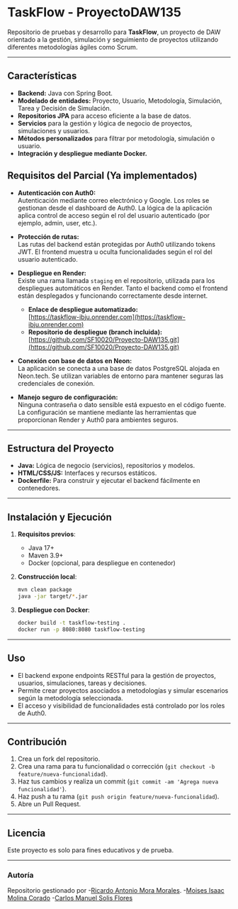 # TaskFlow - ProyectoDAW135 

Repositorio de pruebas y desarrollo para **TaskFlow**, un proyecto de DAW orientado a la gestión, simulación y seguimiento de proyectos utilizando diferentes metodologías ágiles como Scrum.

---

## Características

- **Backend:** Java con Spring Boot.
- **Modelado de entidades:** Proyecto, Usuario, Metodología, Simulación, Tarea y Decisión de Simulación.
- **Repositorios JPA** para acceso eficiente a la base de datos.
- **Servicios** para la gestión y lógica de negocio de proyectos, simulaciones y usuarios.
- **Métodos personalizados** para filtrar por metodología, simulación o usuario.
- **Integración y despliegue mediante Docker.**

## Requisitos del Parcial (Ya implementados)

- **Autenticación con Auth0:**  
  Autenticación mediante correo electrónico y Google. Los roles se gestionan desde el dashboard de Auth0. La lógica de la aplicación aplica control de acceso según el rol del usuario autenticado (por ejemplo, admin, user, etc.).

- **Protección de rutas:**  
  Las rutas del backend están protegidas por Auth0 utilizando tokens JWT. El frontend muestra u oculta funcionalidades según el rol del usuario autenticado.

- **Despliegue en Render:**  
  Existe una rama llamada `staging` en el repositorio, utilizada para los despliegues automáticos en Render. Tanto el backend como el frontend están desplegados y funcionando correctamente desde internet.

  - **Enlace de despliegue automatizado:**  
    [https://taskflow-ibju.onrender.com](https://taskflow-ibju.onrender.com)
  - **Repositorio de despliegue (branch incluida):**  
    [https://github.com/SF10020/Proyecto-DAW135.git](https://github.com/SF10020/Proyecto-DAW135.git)

- **Conexión con base de datos en Neon:**  
  La aplicación se conecta a una base de datos PostgreSQL alojada en Neon.tech. Se utilizan variables de entorno para mantener seguras las credenciales de conexión.

- **Manejo seguro de configuración:**  
  Ninguna contraseña o dato sensible está expuesto en el código fuente. La configuración se mantiene mediante las herramientas que proporcionan Render y Auth0 para ambientes seguros.

---

## Estructura del Proyecto

- **Java:** Lógica de negocio (servicios), repositorios y modelos.
- **HTML/CSS/JS:** Interfaces y recursos estáticos.
- **Dockerfile:** Para construir y ejecutar el backend fácilmente en contenedores.

---

## Instalación y Ejecución

1. **Requisitos previos**:
   - Java 17+
   - Maven 3.9+
   - Docker (opcional, para despliegue en contenedor)

2. **Construcción local**:

   ```bash
   mvn clean package
   java -jar target/*.jar
   ```

3. **Despliegue con Docker**:

   ```bash
   docker build -t taskflow-testing .
   docker run -p 8080:8080 taskflow-testing
   ```

---

## Uso

- El backend expone endpoints RESTful para la gestión de proyectos, usuarios, simulaciones, tareas y decisiones.
- Permite crear proyectos asociados a metodologías y simular escenarios según la metodología seleccionada.
- El acceso y visibilidad de funcionalidades está controlado por los roles de Auth0.

---

## Contribución

1. Crea un fork del repositorio.
2. Crea una rama para tu funcionalidad o corrección (`git checkout -b feature/nueva-funcionalidad`).
3. Haz tus cambios y realiza un commit (`git commit -am 'Agrega nueva funcionalidad'`).
4. Haz push a tu rama (`git push origin feature/nueva-funcionalidad`).
5. Abre un Pull Request.

---

## Licencia 

Este proyecto es solo para fines educativos y de prueba.

---

### Autoría

Repositorio gestionado por
  -[Ricardo Antonio Mora Morales](https://github.com/MM23084).
  -[Moises Isaac Molina Corado](https://github.com/moisescorado91)
  -[Carlos Manuel Solis Flores](https://github.com/SF10020)

